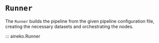 # `Runner`

The `Runner` builds the pipeline from the given pipeline configuration file, creating the necessary datasets and orchestrating the nodes.

::: aineko.Runner
